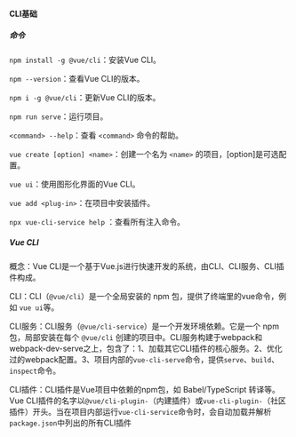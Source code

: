 #### CLI基础

##### 命令

`npm install -g @vue/cli`：安装Vue CLI。

`npm --version`：查看Vue CLI的版本。

`npm i -g @vue/cli`：更新Vue CLI的版本。

`npm run serve`：运行项目。

`<command> --help`：查看 `<command>` 命令的帮助。

`vue create [option] <name>`：创建一个名为 `<name>` 的项目，[option]是可选配置。

`vue ui`：使用图形化界面的Vue CLI。

`vue add <plug-in>`：在项目中安装插件。

`npx vue-cli-service help` ：查看所有注入命令。

##### Vue CLI

概念：Vue CLI是一个基于Vue.js进行快速开发的系统，由CLI、CLI服务、CLI插件构成。

CLI：CLI（`@vue/cli`）是一个全局安装的 npm 包，提供了终端里的vue命令，例如 `vue ui`等。

CLI服务：CLI服务（`@vue/cli-service`）是一个开发环境依赖。它是一个 npm 包，局部安装在每个 `@vue/cli` 创建的项目中。CLI服务构建于webpack和webpack-dev-serve之上，包含了：1、加载其它CLI插件的核心服务。2、优化过的webpack配置。3、项目内部的`vue-cli-serve`命令，提供`serve`、`build`、`inspect`命令。

CLI插件：CLI插件是Vue项目中依赖的npm包，如 Babel/TypeScript 转译等。Vue CLI插件的名字以`@vue/cli-plugin-`（内建插件）或`vue-cli-plugin-`（社区插件）开头。当在项目内部运行`vue-cli-service`命令时，会自动加载并解析`package.json`中列出的所有CLI插件

